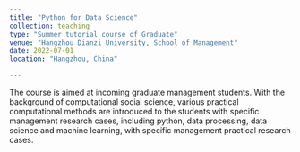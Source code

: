 ```yaml
---
title: "Python for Data Science"
collection: teaching
type: "Summer tutorial course of Graduate"
venue: "Hangzhou Dianzi University, School of Management"
date: 2022-07-01
location: "Hangzhou, China"

---
```


The course is aimed at incoming graduate management students. With the background of computational social science, various practical computational methods are introduced to the students with specific management research cases, including python, data processing, data science and machine learning, with specific management practical research cases. 

